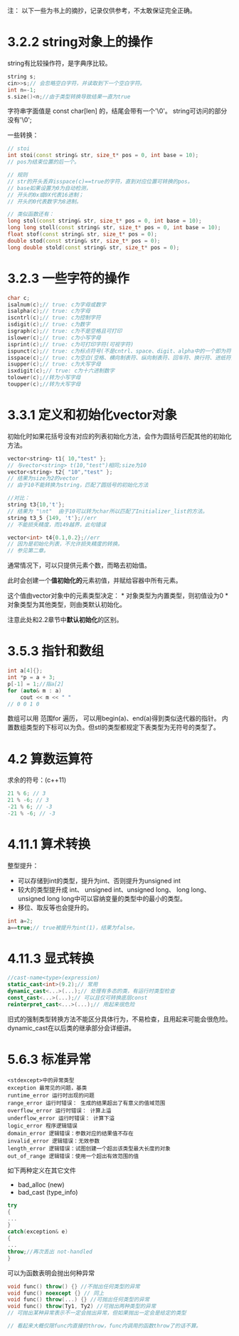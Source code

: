 注： 以下一些为书上的摘抄，记录仅供参考，不太敢保证完全正确。
# 3.2.2 string对象上的操作
string有比较操作符，是字典序比较。
```c++
string s;
cin>>s;// 会忽略空白字符，并读取到下一个空白字符。
int n=-1;
s.size()<n;//由于类型转换导致结果一直为true
```
字符串字面值是 const char[len] 的，结尾会带有一个'\0'。
string可访问的部分没有'\0';

一些转换：
```c++
// stoi
int stoi(const string& str, size_t* pos = 0, int base = 10);
// pos为结束位置的后一个。

// 规则
// str的开头丢弃isspace(c)==true的字符，直到对应位置可转换的pos。
// base如果设置为0为自动检测，
// 开头的0x或0X代表16进制；
// 开头的0代表数字为8进制。

// 类似函数还有：
long stol(const string& str, size_t* pos = 0, int base = 10);
long long stoll(const string& str, size_t* pos = 0, int base = 10);
float stof(const string& str, size_t* pos = 0);
double stod(const string& str, size_t* pos = 0);
long double stold(const string& str, size_t* pos = 0);
```

# 3.2.3 一些字符的操作
```c++
char c;
isalnum(c);// true: c为字母或数字
isalpha(c);// true: c为字母
iscntrl(c);// true: c为控制字符
isdigit(c);// true: c为数字
isgraph(c);// true: c为不是空格且可打印
islower(c);// true: c为小写字母
isprint(c);// true: c为可打印字符(可视字符)
ispunct(c);// true: c为标点符号(不是cntrl、space、digit、alpha中的一个即为符号)
isspace(c);// true: c为空白(空格、横向制表符、纵向制表符、回车符、换行符、进纸符)
isupper(c);// true: c为大写字母
isxdigit(c);// true: c为十六进制数字
tolower(c);//转为小写字母
toupper(c);//转为大写字母
```
# 3.3.1 定义和初始化vector对象
初始化时如果花括号没有对应的列表初始化方法，会作为圆括号匹配其他的初始化方法。
```c++
vector<string> t1{ 10,"test" };
// 与vector<string> t(10,"test")相同;size为10
vector<string> t2{ "10","test" };
// 结果为size为2的vector
// 由于10不能转换为string，匹配了圆括号的初始化方法

//对比：
string t3{10,'t'};
// 结果为 "\nt"  由于10可以转为char所以匹配了Initializer_list的方法。
string t3_5 {149, 't'};//err
// 不能损失精度，而149越界，此句错误

vector<int> t4{0.1,0.2};//err
// 因为是初始化列表，不允许损失精度的转换。
// 参见第二章。
```
通常情况下，可以只提供元素个数，而略去初始值。

此时会创建一个**值初始化的**元素初值，并赋给容器中所有元素。

这个值由vector对象中的元素类型决定：
    * 对象类型为内置类型，则初值设为0
    * 对象类型为其他类型，则由类默认初始化。

注意此处和2.2章节中**默认初始化**的区别。


# 3.5.3 指针和数组
```c++
int a[4]{};
int *p = a + 3;
p[-1] = 1;//指a[2]
for (auto& m : a)
    cout << m << " "
// 0 0 1 0
```
数组可以用 范围for 遍历， 可以用begin(a)、end(a)得到类似迭代器的指针。
内置数组类型的下标可以为负。但stl的类型都规定下表类型为无符号的类型了。


# 4.2 算数运算符
求余的符号：(c++11)
```c++
21 % 6; // 3
21 % -6; // 3
-21 % 6; // -3
-21 % -6; // -3
```
# 4.11.1 算术转换
整型提升：
* 可以存储到int的类型，提升为int、否则提升为unsigned int
* 较大的类型提升成 int、 unsigned int、unsigned long、 long long、 unsigned long long中可以容纳变量的类型中的最小的类型。
* 移位、取反等也会提升的。

```c++
int a=2;
a==true;// true被提升为int(1)，结果为false。
```

# 4.11.3 显式转换
```c++
//cast-name<type>(expression)
static_cast<int>(9.2);// 常用
dynamic_cast<...>(...);// 处理有多态的类，有运行时类型检查
const_cast<...>(...);// 可以且仅可转换底层const
reinterpret_cast<...>(...);// 用起来很危险
```
旧式的强制类型转换方法不能区分具体行为，不易检查，且用起来可能会很危险。
dynamic_cast在以后类的继承部分会详细讲。

# 5.6.3 标准异常
```
<stdexcept>中的异常类型
exception 最常见的问题，基类
runtime_error 运行时出现的问题
range_error 运行时错误： 生成的结果超出了有意义的值域范围
overflow_error 运行时错误： 计算上溢
underflow_error 运行时错误： 计算下溢
logic_error 程序逻辑错误
domain_error 逻辑错误：参数对应的结果值不存在
invalid_error 逻辑错误：无效参数
length_error 逻辑错误：试图创建一个超出该类型最大长度的对象
out_of_range 逻辑错误：使用一个超出有效范围的值
```
如下两种定义在其它文件
* bad_alloc (new)
* bad_cast (type_info)
  
```c++
try
{
...
}
catch(exception& e)
{
...
throw;//再次丢出 not-handled
}
```
可以为函数表明会抛出何种异常
```c++
void func() throw() {} //不抛出任何类型的异常
void func() noexcept {} // 同上
void func() throw(...) {} //可抛出任何类型的异常
void func() throw(Ty1, Ty2) //可抛出两种类型的异常
// 可抛出某种异常表示不一定会抛出异常，但如果抛出一定会是给定的类型

// 看起来大概仅限func内直接的throw，func内调用的函数throw了的话不算。
```